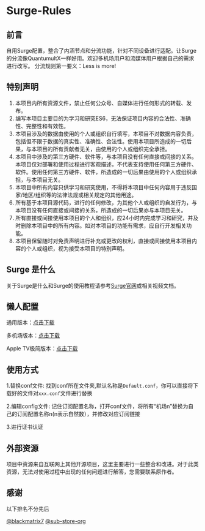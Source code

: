 # Surge-Rules

## 前言

自用Surge配置，整合了内涵节点和分流功能，针对不同设备进行适配。让Surge的分流像QuantumultX一样好用。欢迎多机场用户和流媒体用户根据自己的需求进行改写。
分流规则第一要义：Less is more!


## 特别声明

1. 本项目内所有资源文件，禁止任何公众号、自媒体进行任何形式的转载、发布。
2. 编写本项目主要目的为学习和研究ES6，无法保证项目内容的合法性、准确性、完整性和有效性。
3. 本项目涉及的数据由使用的个人或组织自行填写，本项目不对数据内容负责，包括但不限于数据的真实性、准确性、合法性。使用本项目所造成的一切后果，与本项目的所有贡献者无关，由使用的个人或组织完全承担。
4. 本项目中涉及的第三方硬件、软件等，与本项目没有任何直接或间接的关系。本项目仅对部署和使用过程进行客观描述，不代表支持使用任何第三方硬件、软件。使用任何第三方硬件、软件，所造成的一切后果由使用的个人或组织承担，与本项目无关。
5. 本项目中所有内容只供学习和研究使用，不得将本项目中任何内容用于违反国家/地区/组织等的法律法规或相关规定的其他用途。
6. 所有基于本项目源代码，进行的任何修改，为其他个人或组织的自发行为，与本项目没有任何直接或间接的关系，所造成的一切后果亦与本项目无关。
7. 所有直接或间接使用本项目的个人和组织，应24小时内完成学习和研究，并及时删除本项目中的所有内容。如对本项目的功能有需求，应自行开发相关功能。
8. 本项目保留随时对免责声明进行补充或更改的权利，直接或间接使用本项目内容的个人或组织，视为接受本项目的特别声明。


## Surge 是什么

关于Surge是什么和Surge的使用教程请参考[Surge官网](https://nssurge.com)或相关视频文档。

## 懒人配置

通用版本：[点击下载](https://raw.githubusercontent.com/GreatEugenius/Surge-Rules/refs/heads/main/General.conf)

多机场版本：[点击下载](https://raw.githubusercontent.com/GreatEugenius/Surge-Rules/refs/heads/main/ForMuitSource.conf)

Apple TV极简版本：[点击下载](https://raw.githubusercontent.com/GreatEugenius/Surge-Rules/refs/heads/main/ForTV.conf)

## 使用方式

1.替换conf文件:
找到conf所在文件夹,默认名称是`Default.conf`，你可以直接将下载好的文件对`xxx.conf`文件进行替换

2.编辑config文件:
记住订阅配置名称，打开conf文件，将所有“机场n”替换为自己的订阅配置名称n(n表示自然数），并修改对应订阅链接

3.进行证书认证

## 外部资源

项目中资源来自互联网上其他开源项目，这里主要进行一些整合和改进。对于此类资源，无法对使用过程中出现的任何问题进行解答，您需要联系原作者。

## 感谢

以下排名不分先后

 [@blackmatrix7](https://github.com/blackmatrix7)   [@sub-store-org](https://github.com/sub-store-org) 
